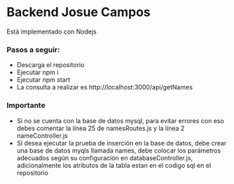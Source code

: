 # Backend Josue Campos

Está implementado con Nodejs
<h3>Pasos a seguir:</h3>
<ul>
    <li>Descarga el repositorio</li>
    <li>Ejecutar npm i</li>
    <li> Ejecutar npm start</li>
    <li>La consulta a realizar es http://localhost:3000/api/getNames</li>
</ul>

<h3>Importante</h3>
<ul>
    <li>Si no se cuenta con la base de datos mysql, para evitar errores con eso debes comentar la línea 25 de namesRoutes.js y la línea 2 nameController.js</li>
    <li>Si desea ejecutar la prueba de inserción en la base de datos, debe crear una base de datos myqls llamada names, debe colocar los parámetros adecuados
según su configuración en databaseController.js, adicionalmente los atributos de la tabla estan en el codigo sql en el repositorio</li>
    
</ul>
